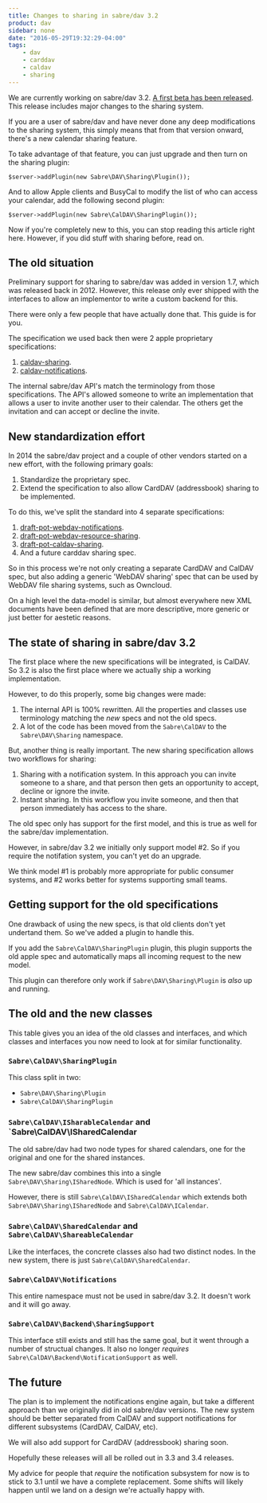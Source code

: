 ```yaml
---
title: Changes to sharing in sabre/dav 3.2
product: dav
sidebar: none
date: "2016-05-29T19:32:29-04:00"
tags:
    - dav
    - carddav
    - caldav
    - sharing
---
```


We are currently working on sabre/dav 3.2. [A first beta has been released][1].
This release includes major changes to the sharing system.

If you are a user of sabre/dav and have never done any deep modifications to
the sharing system, this simply means that from that version onward, there's
a new calendar sharing feature.

To take advantage of that feature, you can just upgrade and then turn on the
sharing plugin:

    $server->addPlugin(new Sabre\DAV\Sharing\Plugin());

And to allow Apple clients and BusyCal to modify the list of who can access
your calendar, add the following second plugin:

    $server->addPlugin(new Sabre\CalDAV\SharingPlugin());

Now if you're completely new to this, you can stop reading this article right
here. However, if you did stuff with sharing before, read on.


The old situation
-----------------

Preliminary support for sharing to sabre/dav was added in version 1.7, which
was released back in 2012. However, this release only ever shipped with the
interfaces to allow an implementor to write a custom backend for this.

There were only a few people that have actually done that. This guide is for
you.

The specification we used back then were 2 apple proprietary specifications:

1. [caldav-sharing][1].
2. [caldav-notifications][2].

The internal sabre/dav API's match the terminology from those specifications.
The API's allowed someone to write an implementation that allows a user to
invite another user to their calendar. The others get the invitation and can
accept or decline the invite.


New standardization effort
--------------------------

In 2014 the sabre/dav project and a couple of other vendors started on a new
effort, with the following primary goals:

1. Standardize the proprietary spec.
2. Extend the specification to also allow CardDAV (addressbook) sharing to be
   implemented.

To do this, we've split the standard into 4 separate specifications:

1. [draft-pot-webdav-notifications][3].
2. [draft-pot-webdav-resource-sharing][4].
3. [draft-pot-caldav-sharing][5].
4. And a future carddav sharing spec.

So in this process we're not only creating a separate CardDAV and CalDAV spec,
but also adding a generic 'WebDAV sharing' spec that can be used by
WebDAV file sharing systems, such as Owncloud.

On a high level the data-model is similar, but almost everywhere new XML
documents have been defined that are more descriptive, more generic or just
better for aestetic reasons.


The state of sharing in sabre/dav 3.2
--------------------------------------

The first place where the new specifications will be integrated, is CalDAV.
So 3.2 is also the first place where we actually ship a working implementation.

However, to do this properly, some big changes were made:

1. The internal API is 100% rewritten. All the properties and classes use
   terminology matching the _new_ specs and not the old specs.
2. A lot of the code has been moved from the `Sabre\CalDAV` to the
   `Sabre\DAV\Sharing` namespace.

But, another thing is really important. The new sharing specification allows
two workflows for sharing:

1. Sharing with a notification system. In this approach you can invite someone
   to a share, and that person then gets an opportunity to accept, decline or
   ignore the invite.
2. Instant sharing. In this workflow you invite someone, and then that person
   immediately has access to the share.

The old spec only has support for the first model, and this is true as well
for the sabre/dav implementation.

However, in sabre/dav 3.2 we initially only support model #2. So if you
require the notifation system, you can't yet do an upgrade.

We think model #1 is probably more appropriate for public consumer systems,
and #2 works better for systems supporting small teams.


Getting support for the old specifications
------------------------------------------

One drawback of using the new specs, is that old clients don't yet undertand
them. So we've added a plugin to handle this.

If you add the `Sabre\CalDAV\SharingPlugin` plugin, this plugin supports the
old apple spec and automatically maps all incoming request to the new model.

This plugin can therefore only work if `Sabre\DAV\Sharing\Plugin` is _also_
up and running.

The old and the new classes
---------------------------

This table gives you an idea of the old classes and interfaces, and which
classes and interfaces you now need to look at for similar functionality.

### `Sabre\CalDAV\SharingPlugin`

This class split in two:

* `Sabre\DAV\Sharing\Plugin`
* `Sabre\CalDAV\SharingPlugin`

### `Sabre\CalDAV\ISharableCalendar` and `Sabre\CalDAV\ISharedCalendar

The old sabre/dav had two node types for shared calendars, one for the
original and one for the shared instances.

The new sabre/dav combines this into a single `Sabre\DAV\Sharing\ISharedNode`.
Which is used for 'all instances'.

However, there is still `Sabre\CalDAV\ISharedCalendar` which extends both
`Sabre\DAV\Sharing\ISharedNode` and `Sabre\CalDAV\ICalendar`.

### `Sabre\CalDAV\SharedCalendar` and `Sabre\CalDAV\ShareableCalendar`

Like the interfaces, the concrete classes also had two distinct nodes. In
the new system, there is just `Sabre\CalDAV\SharedCalendar`.

### `Sabre\CalDAV\Notifications`

This entire namespace must not be used in sabre/dav 3.2. It doesn't work and
it will go away.

### `Sabre\CalDAV\Backend\SharingSupport`

This interface still exists and still has the same goal, but it went through
a number of structual changes. It also no longer _requires_
`Sabre\CalDAV\Backend\NotificationSupport` as well.


The future
----------

The plan is to implement the notifications engine again, but take a different
approach than we originally did in old sabre/dav versions. The new system
should be better separated from CalDAV and support notifications for different
subsystems (CardDAV, CalDAV, etc).

We will also add support for CardDAV (addressbook) sharing soon.

Hopefully these releases will all be rolled out in 3.3 and 3.4 releases.

My advice for people that _require_ the notification subsystem for now is to
stick to 3.1 until we have a complete replacement. Some shifts will likely
happen until we land on a design we're actually happy with.

[1]: http://svn.calendarserver.org/repository/calendarserver/CalendarServer/trunk/doc/Extensions/caldav-sharing.txt
[2]: http://svn.calendarserver.org/repository/calendarserver/CalendarServer/trunk/doc/Extensions/caldav-notifications.txt
[3]: https://tools.ietf.org/html/draft-pot-webdav-notifications
[4]: https://tools.ietf.org/html/draft-pot-webdav-resource-sharing
[5]: https://tools.ietf.org/html/draft-pot-caldav-sharing-00
